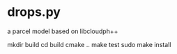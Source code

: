 drops.py
========

a parcel model based on libcloudph++

mkdir build
cd build
cmake ..
make test 
sudo make install
